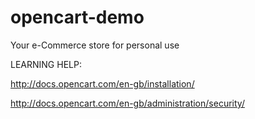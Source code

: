 # opencart-demo
Your e-Commerce store for personal use

LEARNING HELP:

http://docs.opencart.com/en-gb/installation/

http://docs.opencart.com/en-gb/administration/security/
